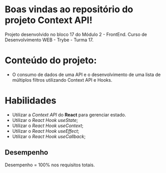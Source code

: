 # Boas vindas ao repositório do projeto Context API!
Projeto desenvolvido no bloco 17 do Módulo 2 - FrontEnd.
Curso de Desenvolvimento WEB - Trybe - Turma 17.


# Conteúdo do projeto:

* O consumo de dados de uma API e o desenvolvimento de uma lista de múltiplos filtros utilizando Context API e Hooks.

# Habilidades

* Utilizar a _Context API_ do **React** para gerenciar estado.
* Utilizar o _React Hook useState_;
* Utilizar o _React Hook useContext_;
* Utilizar o _React Hook useEffect_;
* Utilizar o _React Hook useCallback_;

## Desempenho

Desempenho = 100% nos requisitos totais.
